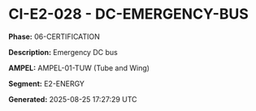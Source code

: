 # CI-E2-028 - DC-EMERGENCY-BUS

**Phase:** 06-CERTIFICATION

**Description:** Emergency DC bus

**AMPEL:** AMPEL-01-TUW (Tube and Wing)

**Segment:** E2-ENERGY

**Generated:** 2025-08-25 17:27:29 UTC
